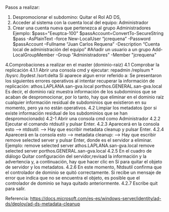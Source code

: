 Pasos a realizar:
1. Despromocionar el subdomino: Quitar el Rol AD DS, 
2. Acceder al sistema con la cuenta local del equipo: Administrador
3. Crear una cuenta nueva que pertenezca al grupo Administradores
Ejemplo:
$pass="Eeuptca-100"
$passAccount=ConvertTo-SecureString $pass -AsPlainText -force
New-LocalUser “jcrequena” -Password $passAccount –Fullname “Juan Carlos Requena” -Description “Cuenta local de administración del equipo”
#Añadir un usuario a un grupo
Add-LocalGroupMember -Group “Administradores” -Member "jcrequena" 

4.Comprobaciones a realizar en el master (dominio-raiz)
4.1 Comprobar la replicación
4.1.1 Abrir una consola cmd y ejecutar:
repadmin /replsum * /bysrc /bydest /sort:delta
Si aparece algun error referido a: Se presentaron los siguientes errores operativos al intentar recuperar la información de replicación:
athos.LAPLANA.san-gva.local
porthos.GENERAL.san-gva.local
Es decir, el dominio raíz muestra información de los subdominios que se acaban de despromocionar, por lo tanto, hay que eliminar en el dominio raíz cualquier información 
residual de subdominios que existieron en su momento, pero ya no están operativos.
4.2 Limpiar los metadatos (por si existe información residual de los subdominios que se han despromocionado)
4.2-1 Abrir una consola cmd como Administrador
4.2.2 Ejecutar el comando ntdsutil y pulsar Enter.
4.2.3 Aparecerá en la consola esto --> ntdsutil: --> Hay que escribir metadata cleanup y pulsar Enter.
4.2.4 Aparecerá en la consola esto --> metadata cleanup: --> Hay que escribir remove selected server <ServerName> y pulsar Enter, donde <ServerName> es el servidor a eliminar.
 Ejemplo: 
  remove selected server athos.LAPLANA.san-gva.local
  remove selected server porthos.GENERAL.san-gva.local
4.2.5 En el cuadro de diálogo Quitar configuración del servidor,revisad la información y la advertencia y, a continuación, 
  hay que hacer clic en Sí para quitar el objeto de servidor y los metadatos.
4.2.6 En este momento, Ntdsutil confirma que el controlador de dominio se quitó correctamente. 
 Si recibe un mensaje de error que indica que no se encuentra el objeto, es posible que el controlador de dominio se haya quitado anteriormente.
4.2.7 Escribe quit para salir.




Referencia: https://docs.microsoft.com/es-es/windows-server/identity/ad-ds/deploy/ad-ds-metadata-cleanup
